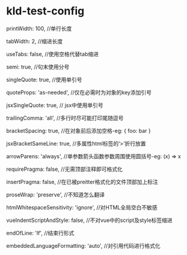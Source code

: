 # kld-test-config

  printWidth: 100, //单行长度
 
  tabWidth: 2, //缩进长度
 
  useTabs: false, //使用空格代替tab缩进
  
  semi: true, //句末使用分号
  
  singleQuote: true, //使用单引号
  
  quoteProps: 'as-needed', //仅在必需时为对象的key添加引号
  
  jsxSingleQuote: true, // jsx中使用单引号
  
  trailingComma: 'all', //多行时尽可能打印尾随逗号
  
  bracketSpacing: true, //在对象前后添加空格-eg: { foo: bar }
  
  jsxBracketSameLine: true, //多属性html标签的‘>’折行放置
  
  arrowParens: 'always', //单参数箭头函数参数周围使用圆括号-eg: (x) => x
  
  requirePragma: false, //无需顶部注释即可格式化
  
  insertPragma: false, //在已被preitter格式化的文件顶部加上标注
  
  proseWrap: 'preserve', //不知道怎么翻译
  
  htmlWhitespaceSensitivity: 'ignore', //对HTML全局空白不敏感
  
  vueIndentScriptAndStyle: false, //不对vue中的script及style标签缩进
  
  endOfLine: 'lf', //结束行形式
  
  embeddedLanguageFormatting: 'auto', //对引用代码进行格式化
